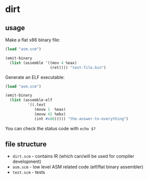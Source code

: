 # dirt

## usage

Make a flat x86 binary file:

```scheme
(load "asm.scm")

(emit-binary
  (list (assemble '((mov 4 %eax)
                    (ret)))) "test-file.bin")
```

Generate an ELF executable:

```scheme
(load "asm.scm")

(emit-binary
  (list (assemble-elf
          '((.text
             (movw 1  %eax)
             (movw 42 %ebx)
             (int #x80))))) "the-answer-to-everything")
```

You can check the status code with `echo $?`

## file structure

* `dirt.scm` - contains IR (which can/will be used for compiler development)
* `asm.scm` - low level ASM related code (elf/flat binary assembler)
* `test.scm` - tests
